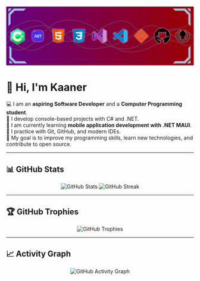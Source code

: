 <p align="center">
  <img src="github-banner.png" alt="Github Banner" />
</p>

# 👋 Hi, I'm Kaaner

💻 I am an **aspiring Software Developer** and a **Computer Programming student**.  
🔹 I develop console-based projects with C# and .NET.  
🔹 I am currently learning **mobile application development with .NET MAUI**.  
🔹 I practice with Git, GitHub, and modern IDEs.  
🔹 My goal is to improve my programming skills, learn new technologies, and contribute to open source.  

---

## 📊 GitHub Stats
<p align="center">
  <img src="https://github-readme-stats.vercel.app/api?username=Kaaner4mir&show_icons=true&theme=dark&hide_border=true" alt="GitHub Stats" width="350"/>
  <img src="https://github-readme-streak-stats.herokuapp.com/?user=Kaaner4mir&theme=dark&hide_border=true" alt="GitHub Streak" width="350"/>
</p>

---

## 🏆 GitHub Trophies
<p align="center">
  <img src="https://github-profile-trophy.vercel.app/?username=Kaaner4mir&theme=darkhub&margin-w=15&margin-h=15" alt="GitHub Trophies"/>
</p>

---

## 📈 Activity Graph
<p align="center">
  <img src="https://github-readme-activity-graph.vercel.app/graph?username=Kaaner4mir&theme=react-dark&area=true" alt="GitHub Activity Graph" width="700"/>
</p>
